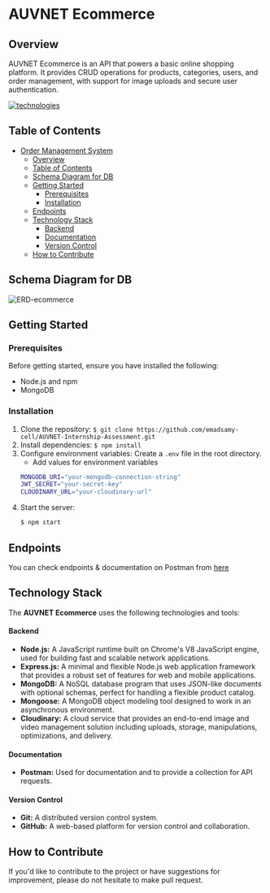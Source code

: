 # AUVNET Ecommerce

## Overview

AUVNET Ecommerce is an API that powers a basic online shopping platform. It provides CRUD operations for products, categories, users, and order management, with support for image uploads and secure user authentication.

[![technologies](https://skillicons.dev/icons?i=nodejs,mongodb,git,github,postman)](#backend)

## Table of Contents

- [Order Management System](#AUVNET-Ecommerce)
  - [Overview](#overview)
  - [Table of Contents](#table-of-contents)
  - [Schema Diagram for DB](#ERD-diagram-for-db)
  - [Getting Started](#getting-started)
    - [Prerequisites](#prerequisites)
    - [Installation](#installation)
  - [Endpoints](#endpoints)
  - [Technology Stack](#technology-stack)
      - [Backend](#backend)
      - [Documentation](#documentation)
      - [Version Control](#version-control)
  - [How to Contribute](#how-to-contribute)

## Schema Diagram for DB
![ERD-ecommerce](https://github.com/user-attachments/assets/685f4cad-a2ef-41af-b4a1-bd4ceb16a214)

## Getting Started

### Prerequisites

Before getting started, ensure you have installed the following:

- Node.js and npm
- MongoDB

### Installation

1. Clone the repository: `$ git clone https://github.com/emadsamy-cell/AUVNET-Internship-Assessment.git`
2. Install dependencies: `$ npm install`
3. Configure environment variables: Create a `.env` file in the root directory.
   - Add values for environment variables
    ```bash
    MONGODB_URI="your-mongodb-connection-string"
    JWT_SECRET="your-secret-key"
    CLOUDINARY_URL="your-cloudinary-url"
4. Start the server:
      ```bash
    $ npm start
## Endpoints

You can check endpoints & documentation on Postman from [here](https://documenter.getpostman.com/view/26855550/2sA3s1pCqt)

## Technology Stack

The **AUVNET Ecommerce** uses the following technologies and tools:

#### Backend

- **Node.js:** A JavaScript runtime built on Chrome's V8 JavaScript engine, used for building fast and scalable network applications.
- **Express.js:** A minimal and flexible Node.js web application framework that provides a robust set of features for web and mobile applications.
- **MongoDB:** A NoSQL database program that uses JSON-like documents with optional schemas, perfect for handling a flexible product catalog.
- **Mongoose:** A MongoDB object modeling tool designed to work in an asynchronous environment.
- **Cloudinary:** A cloud service that provides an end-to-end image and video management solution including uploads, storage, manipulations, optimizations, and delivery.
#### Documentation

- **Postman:** Used for documentation and to provide a collection for API requests.

#### Version Control

- **Git:** A distributed version control system.
- **GitHub:** A web-based platform for version control and collaboration.

## How to Contribute

If you'd like to contribute to the project or have suggestions for improvement, please do not hesitate to make pull request.
